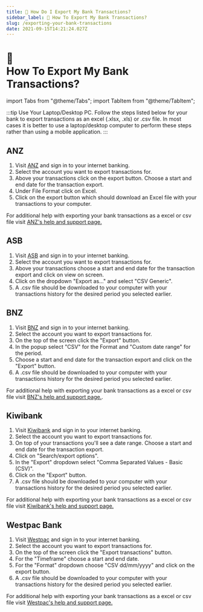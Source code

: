 ```yaml
---
title: 📁 How Do I Export My Bank Transactions? 
sidebar_label: 📁 How To Export My Bank Transactions? 
slug: /exporting-your-bank-transactions
date: 2021-09-15T14:21:24.027Z
---
```


# <div class="emoji">📁</div> How To Export My Bank Transactions? 

import Tabs from "@theme/Tabs";
import TabItem from "@theme/TabItem";

:::tip Use Your Laptop/Desktop PC.
Follow the steps listed below for your bank to export transactions as an excel (.xlsx, .xls) or .csv file. In most cases it is better to use a laptop/desktop computer to perform these steps rather than using a mobile application.
:::

<Tabs>
  <TabItem value="anz" label="ANZ" default>
    <h2>ANZ</h2> 
    <ol>
      <li>Visit <a href="https://anz.co.nz">ANZ</a> and sign in to your internet banking.</li>
      <li>Select the account you want to export transactions for.</li>
      <li>Above your transactions click on the export button. Choose a start and end date for the transaction export.</li>
      <li>Under File Format click on Excel.</li>
      <li>Click on the export button which should download an Excel file with your transactions to your computer.</li>
    </ol>
     <p>For additional help with exporting your bank transactions as a excel or csv file visit <a href="https://help.anz.co.nz/app/answers/detail/a_id/767/~/exporting-transaction-history">ANZ's help and support page.</a></p>
  
  </TabItem>
  <TabItem value="asb" label="ASB">
<h2>ASB</h2>
<ol>
<li>Visit <a href="https://asb.co.nz">ASB</a> and sign in to your internet banking.</li>
<li>Select the account you want to export transactions for.</li>
 <li>Above your transactions choose a start and end date for the transaction export and click on view on screen.</li>
<li>Click on the dropdown "Export as..." and select "CSV Generic".</li>
<li>A .csv file should be downloaded to your computer with your transactions history for the desired period you selected earlier.</li>
</ol>

  </TabItem>
<TabItem value="bnz" label="BNZ">
    <h2>BNZ</h2>
    <ol>
<li>Visit <a href="https://bnz.co.nz">BNZ</a> and sign in to your internet banking.</li>
<li>Select the account you want to export transactions for.</li>
 <li>On the top of the screen click the "Export" button.</li>
<li>In the popup select "CSV" for the Format and "Custom date range" for the period.</li>
 <li>Choose a start and end date for the transaction export and click on the "Export" button.</li>
<li>A .csv file should be downloaded to your computer with your transactions history for the desired period you selected earlier.</li>
</ol>
  
For additional help with exporting your bank transactions as a excel or csv file visit <a href="https://www.bnz.co.nz/support/internet-banking/transactions-and-transfers/exporting-transactions">BNZ's help and support page.</a>.

  </TabItem>
  <TabItem value="kiwibank" label="Kiwibank">
        <h2>Kiwibank</h2>
    <ol>
<li>Visit <a href="https://kiwibank.co.nz">Kiwibank</a> and sign in to your internet banking.</li>
<li>Select the account you want to export transactions for.</li>
<li>On top of your transactions you'll see a date range. Choose a start and end date for the transaction export.</li>
 <li>Click on "Search/export options".</li>
 <li>In the "Export" dropdown select "Comma Separated Values - Basic (CSV)".</li>
 <li>Click on the "Export" button.</li>
<li>A .csv file should be downloaded to your computer with your transactions history for the desired period you selected earlier.</li>
</ol>
For additional help with exporting your bank transactions as a excel or csv file visit <a href="https://www.kiwibank.co.nz/contact-us/support-hub/internet-banking/common-questions/#how-do-i-generate-a-statement-showing-my-transaction-history">Kiwibank's help and support page.</a>
</TabItem>

<TabItem value="westpac" label="Westpac">
   <h2>Westpac Bank</h2>
    <ol>
<li>Visit <a href="https://westpac.co.nz">Westpac</a> and sign in to your internet banking.</li>
<li>Select the account you want to export transactions for.</li>
 <li>On the top of the screen click the "Export transactions" button.</li>
 <li>For the "Timeframe" choose a start and end date.</li> 
 <li>For the "Format" dropdown choose "CSV dd/mm/yyyy" and click on the export button.</li> 
<li>A .csv file should be downloaded to your computer with your transactions history for the desired period you selected earlier.</li>
</ol>
  
For additional help with exporting your bank transactions as a excel or csv file visit <a href="https://www.westpac.co.nz/branch-mobile-online/online-banking/how-to/download-transactions-and-statements/#desktop">Westpac's help and support page.</a>
  </TabItem>
  </Tabs>

